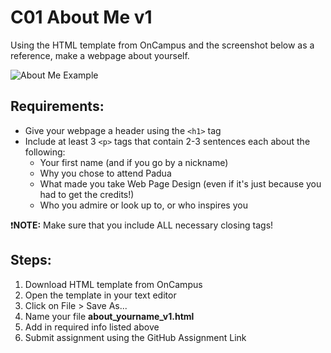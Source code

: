 # C01 About Me v1
Using the HTML template from OnCampus and the screenshot below as a reference, make a webpage about yourself.

![About Me Example](https://github.com/ms-marinelli/C01-AboutMev1/blob/master/AboutMePreview.png)

## Requirements:
 * Give your webpage a header using the `<h1>` tag
 * Include at least 3 `<p>` tags that contain 2-3 sentences each about the following:
   * Your first name (and if you go by a nickname)
   * Why you chose to attend Padua
   * What made you take Web Page Design (even if it's just because you had to get the credits!)
   * Who you admire or look up to, or who inspires you

:exclamation:**NOTE:** Make sure that you include ALL necessary closing tags!

## Steps:
1. Download HTML template from OnCampus
1. Open the template in your text editor
1. Click on File > Save As...
1. Name your file **about_yourname_v1.html**
1. Add in required info listed above
1. Submit assignment using the GitHub Assignment Link
